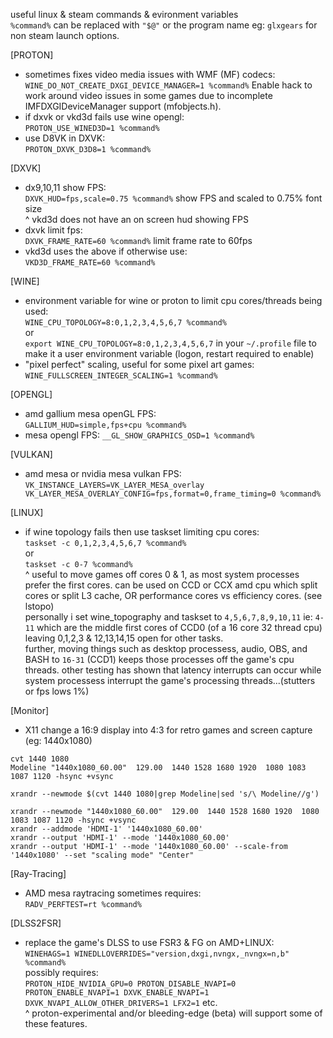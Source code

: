 useful linux & steam commands & evironment variables <br />
`%command%` can be replaced with `"$@"` or the program name eg: `glxgears` for non steam launch options.

[PROTON]
* sometimes fixes video media issues with WMF (MF) codecs: <br />
`WINE_DO_NOT_CREATE_DXGI_DEVICE_MANAGER=1 %command%`	Enable hack to work around video issues in some games due to incomplete IMFDXGIDeviceManager support (mfobjects.h).
* if dxvk or vkd3d fails use wine opengl: <br />
`PROTON_USE_WINED3D=1 %command%`
* use D8VK in DXVK: <br />
`PROTON_DXVK_D3D8=1 %command%`

[DXVK]
* dx9,10,11 show FPS: <br />
  `DXVK_HUD=fps,scale=0.75 %command%` show FPS and scaled to 0.75% font size <br />
  ^ vkd3d does not have an on screen hud showing FPS
* dxvk limit fps: <br />
  `DXVK_FRAME_RATE=60 %command%` limit frame rate to 60fps
* vkd3d uses the above if otherwise use: <br />
  `VKD3D_FRAME_RATE=60 %command%`

[WINE]
* environment variable for wine or proton to limit cpu cores/threads being used: <br />
  `WINE_CPU_TOPOLOGY=8:0,1,2,3,4,5,6,7 %command%` <br />
  or <br />
  `export WINE_CPU_TOPOLOGY=8:0,1,2,3,4,5,6,7` in your `~/.profile` file to make it a user environment variable (logon, restart required to enable)
* "pixel perfect" scaling, useful for some pixel art games: <br />
  `WINE_FULLSCREEN_INTEGER_SCALING=1 %command%`
  
[OPENGL]
* amd gallium mesa openGL FPS: <br />
  `GALLIUM_HUD=simple,fps+cpu %command%`
* mesa opengl FPS:
  `__GL_SHOW_GRAPHICS_OSD=1 %command%`

[VULKAN]
* amd mesa or nvidia mesa vulkan FPS: <br />
  `VK_INSTANCE_LAYERS=VK_LAYER_MESA_overlay VK_LAYER_MESA_OVERLAY_CONFIG=fps,format=0,frame_timing=0 %command%`

[LINUX]
* if wine topology fails then use taskset limiting cpu cores: <br />
  `taskset -c 0,1,2,3,4,5,6,7 %command%` <br />
  or <br />
  `taskset -c 0-7 %command%` <br />
  ^ useful to move games off cores 0 & 1, as most system processes prefer the first cores.  can be used on CCD or CCX amd cpu which split cores or split L3 cache, OR performance cores vs efficiency cores. (see lstopo) <br />
  personally i set wine_topography and taskset to `4,5,6,7,8,9,10,11` ie: `4-11` which are the middle first cores of CCD0 (of a 16 core 32 thread cpu) leaving 0,1,2,3 & 12,13,14,15 open for other tasks. <br />
  further, moving things such as desktop processess, audio, OBS, and BASH to `16-31` (CCD1) keeps those processes off the game's cpu threads.
  other testing has shown that latency interrupts can occur while system processess interrupt the game's processing threads...(stutters or fps lows 1%) 

[Monitor]
* X11 change a 16:9 display into 4:3 for retro games and screen capture (eg: 1440x1080) <br />
```
cvt 1440 1080
Modeline "1440x1080_60.00"  129.00  1440 1528 1680 1920  1080 1083 1087 1120 -hsync +vsync
```

`xrandr --newmode $(cvt 1440 1080|grep Modeline|sed 's/\ Modeline//g')` <br />

```
xrandr --newmode "1440x1080_60.00"  129.00  1440 1528 1680 1920  1080 1083 1087 1120 -hsync +vsync
xrandr --addmode 'HDMI-1' '1440x1080_60.00'
xrandr --output 'HDMI-1' --mode '1440x1080_60.00'
xrandr --output 'HDMI-1' --mode '1440x1080_60.00' --scale-from '1440x1080' --set "scaling mode" "Center"
```

[Ray-Tracing]
* AMD mesa raytracing sometimes requires: <br />
  `RADV_PERFTEST=rt %command%`

[DLSS2FSR]
* replace the game's DLSS to use FSR3 & FG on AMD+LINUX: <br />
  `WINEHAGS=1 WINEDLLOVERRIDES="version,dxgi,nvngx,_nvngx=n,b" %command%` <br />
  possibly requires: <br />
  `PROTON_HIDE_NVIDIA_GPU=0 PROTON_DISABLE_NVAPI=0 PROTON_ENABLE_NVAPI=1 DXVK_ENABLE_NVAPI=1 DXVK_NVAPI_ALLOW_OTHER_DRIVERS=1 LFX2=1` etc. <br />
  ^ proton-experimental and/or bleeding-edge (beta) will support some of these features.
